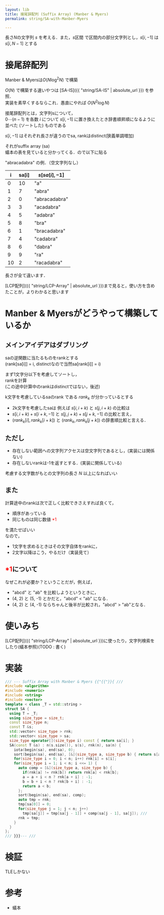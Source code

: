 ```yaml
---
layout: lib
title: 接尾辞配列 (Suffix Array) (Manber & Myers)
permalink: string/SA-with-Manber-Myers

---
```



長さ$N$の文字列 $s$ を考える．また，$s \text{区間}$ で区間内の部分文字列とし，$s[i, -1]$ は $s[i, N-1]$ とする

# 接尾辞配列

Manber & Myersは$O(N \log^2 N)$ で構築

$O(N)$ で構築する速いやつは [SA-IS]({{ "string/SA-IS" | absolute_url }}) を参照．  
実装を素早くするならこれ．愚直にやれば $O(N^2 \log N)$ 

接尾辞配列とは，文字列sについて，  
$0 \cdots (n-1)$ を各数 $i$ について $s[i,-1]$ に置き換えたとき辞書順昇順になるように並べた (ソートした) ものである

$s[i,-1]$ はそれぞれ長さが違うのでsa, rankはdistinct(狭義単調増加)

それがsuffix array (sa)  
蟻本の表を見ていると分かってくる．ので以下に貼る

"abracadabra" の例．（空文字列なし）

| i | sa[i] | $s[sa[i], -1]$ |
|--|--|--|
| 0 | 10 | "a" |
| 1 | 7 | "abra" |
| 2 | 0 | "abracadabra" |
| 3 | 3 | "acadabra" |
| 4 | 5 | "adabra" |
| 5 | 8 | "bra" |
| 6 | 1 | "bracadabra" |
| 7 | 4 | "cadabra" |
| 8 | 6 | "dabra" |
| 9 | 9 | "ra" |
| 10 | 2 | "racadabra" |

長さが全て違います．

[LCP配列]({{ "string/LCP-Array" | absolute_url }})まで見ると，使い方を含めたことが，よりわかると思います

# Manber & Myersがどうやって構築しているか

## メインアイデアはダブリング

saの逆関数に当たるものをrankとする  
(rank[sa[i]] = i, distinctなので当然sa[rank[i]] = i)

まず1文字分以下を考慮してソートし，  
rankを計算  
(この途中計算中のrankはdistinctではない，後述)

k文字を考慮しているsaのrank である $rank_k$ が分かっているとする  

* 2k文字を考慮したsaは 例えば $s[i,i+k)$ と $s[j,i+k)$ の比較は
* $s[i,i+k) + s[i+k,-1]$ と $s[j,j+k) + s[j+k,-1]$ の比較と言え，
* $(rank_k[i], rank_k[i + k])$ と $(rank_k, rank_k[j + k])$ の辞書順比較と言える．

## ただし

* 存在しない範囲への文字列アクセスは空文字列であるとし，(実装には関係ない)
* 存在しないrankは-1を返すとする．(実装に関係している)

考慮する文字数がもとの文字列の長さ $N$ 以上になればいい

## また

計算途中のrankは次で正しく比較できさえすれば良くて，  

* 順序があっている
* 同じものは同じ数値 <span style="color:red">\*1</span>

を満たせばいい  
なので，

* 1文字を求めるときはその文字自体をrankに，
* 2文字以降はこう，やるだけ（実装見て）

## <span style="color:red">\*1</span>について

なぜこれが必要か？ということだが，例えば，

* "abcd" と "ab" を比較しようというときに，  
* (4, 2) と (5, -1) とかだと，"abcd" < "ab" になる．
* (4, 2) と (4, -1) ならちゃんと後半が比較され，"abcd" > "ab"となる．

# 使いみち

[LCP配列]({{ "string/LCP-Array" | absolute_url }})に使ったり，文字列検索をしたり(蟻本参照)(TODO : 書く)

# 実装


```cpp
/// --- Suffix Array with Manber & Myers {{"{{"}}{ ///
#include <algorithm>
#include <numeric>
#include <string>
#include <vector>
template < class _T = std::string >
struct SA {
  using T = _T;
  using size_type = size_t;
  const size_type n;
  const T &s;
  std::vector< size_type > rnk;
  std::vector< size_type > sa;
  size_type operator[](size_type i) const { return sa[i]; }
  SA(const T &s) : n(s.size()), s(s), rnk(n), sa(n) {
    iota(begin(sa), end(sa), 0);
    sort(begin(sa), end(sa), [&](size_type a, size_type b) { return s[a] < s[b]; });
    for(size_type i = 0; i < n; i++) rnk[i] = s[i];
    for(size_type i = 1; i < n; i <<= 1) {
      auto comp = [&](size_type a, size_type b) {
        if(rnk[a] != rnk[b]) return rnk[a] < rnk[b];
        a = a + i < n ? rnk[a + i] : -1;
        b = b + i < n ? rnk[b + i] : -1;
        return a < b;
      };
      sort(begin(sa), end(sa), comp);
      auto tmp = rnk;
      tmp[sa[0]] = 0;
      for(size_type j = 1; j < n; j++)
        tmp[sa[j]] = tmp[sa[j - 1]] + comp(sa[j - 1], sa[j]); ///
      rnk = tmp;
    }
  }
};
/// }}}--- ///
```


# 検証

TLEしかない

# 参考

* 蟻本

